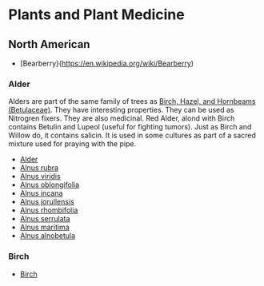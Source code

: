 # Plants and Plant Medicine

## North American

* [Bearberry}(https://en.wikipedia.org/wiki/Bearberry)

### Alder

Alders are part of the same family of trees as [Birch, Hazel, and Hornbeams (Betulaceae)](https://en.wikipedia.org/wiki/Betulaceae). They have interesting properties. They can be used as Nitrogren fixers. They are also medicinal. Red Alder, alond with Birch contains Betulin and Lupeol (useful for fighting tumors). Just as Birch and Willow do, it contains salicin. It is used in some cultures as part of a sacred  mixture used for praying with the pipe.

* [Alder](https://en.wikipedia.org/wiki/Alder)
* [Alnus rubra](https://en.wikipedia.org/wiki/Alnus_rubra)
* [Alnus viridis](https://en.wikipedia.org/wiki/Alnus_viridis)
* [Alnus oblongifolia](https://en.wikipedia.org/wiki/Alnus_oblongifolia)
* [Alnus incana](https://en.wikipedia.org/wiki/Alnus_incana)
* [Alnus jorullensis](https://en.wikipedia.org/wiki/Alnus_jorullensis)
* [Alnus rhombifolia](https://en.wikipedia.org/wiki/Alnus_rhombifolia)
* [Alnus serrulata](https://en.wikipedia.org/wiki/Alnus_serrulata)
* [Alnus maritima](https://en.wikipedia.org/wiki/Alnus_maritima)
* [Alnus alnobetula](https://en.wikipedia.org/wiki/Alnus_alnobetula)


### Birch

* [Birch](https://en.wikipedia.org/wiki/Birch)
